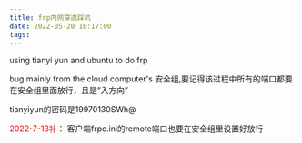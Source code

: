 ```yaml
---
title: frp内网穿透踩坑
date: 2022-05-20 10:17:00
tags:
---
```


using tianyi yun and ubuntu to do frp

bug mainly from the cloud computer's 安全组,要记得该过程中所有的端口都要在安全组里面放行，且是“入方向”

tianyiyun的密码是19970130SWh@



<font color=red> 2022-7-13补</font>： 客户端frpc.ini的remote端口也要在安全组里设置好放行

